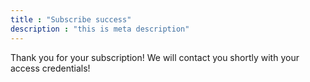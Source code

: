 ```yaml
---
title : "Subscribe success"
description : "this is meta description"
---
```

Thank you for your subscription! We will contact you shortly with your access credentials!


<script>
fbq('track', 'StartTrial', {
    });
// Fire the 'purchase' event
gtag('event', 'purchase', {
});
</script>